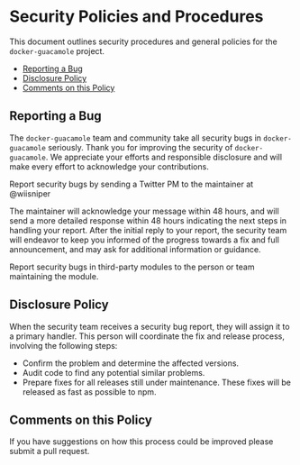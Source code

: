 # Security Policies and Procedures

This document outlines security procedures and general policies for the `docker-guacamole` project.

  * [Reporting a Bug](#reporting-a-bug)
  * [Disclosure Policy](#disclosure-policy)
  * [Comments on this Policy](#comments-on-this-policy)

## Reporting a Bug

The `docker-guacamole` team and community take all security bugs in `docker-guacamole` 
seriously. Thank you for improving the security of `docker-guacamole`. We appreciate
your efforts and responsible disclosure and will make every effort to acknowledge 
your contributions.

Report security bugs by sending a Twitter PM to the maintainer at @wiisniper

The maintainer will acknowledge your message within 48 hours, and will send a
more detailed response within 48 hours indicating the next steps in handling
your report. After the initial reply to your report, the security team will
endeavor to keep you informed of the progress towards a fix and full
announcement, and may ask for additional information or guidance.

Report security bugs in third-party modules to the person or team maintaining
the module.

## Disclosure Policy

When the security team receives a security bug report, they will assign it to a
primary handler. This person will coordinate the fix and release process,
involving the following steps:

  * Confirm the problem and determine the affected versions.
  * Audit code to find any potential similar problems.
  * Prepare fixes for all releases still under maintenance. These fixes will be
    released as fast as possible to npm.

## Comments on this Policy

If you have suggestions on how this process could be improved please submit a
pull request.

